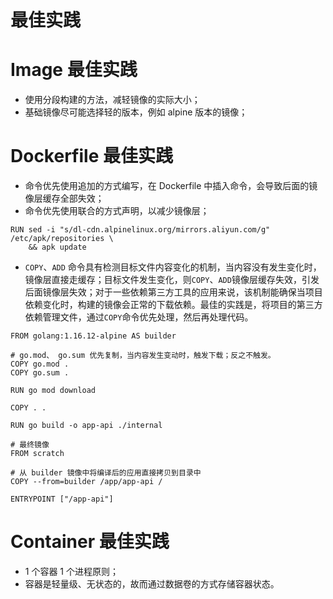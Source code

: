 # 最佳实践

# Image 最佳实践

- 使用分段构建的方法，减轻镜像的实际大小；
- 基础镜像尽可能选择轻的版本，例如 alpine 版本的镜像；

# Dockerfile 最佳实践

- 命令优先使用追加的方式编写，在 Dockerfile 中插入命令，会导致后面的镜像层缓存全部失效；
- 命令优先使用联合的方式声明，以减少镜像层；

```
RUN sed -i "s/dl-cdn.alpinelinux.org/mirrors.aliyun.com/g" /etc/apk/repositories \
    && apk update
```

- `COPY`、`ADD` 命令具有检测目标文件内容变化的机制，当内容没有发生变化时，镜像层直接走缓存；目标文件发生变化，则`COPY`、`ADD`镜像层缓存失效，引发后面镜像层失效；对于一些依赖第三方工具的应用来说，该机制能确保当项目依赖变化时，构建的镜像会正常的下载依赖。最佳的实践是，将项目的第三方依赖管理文件，通过`COPY`命令优先处理，然后再处理代码。

```
FROM golang:1.16.12-alpine AS builder

# go.mod、 go.sum 优先复制，当内容发生变动时，触发下载；反之不触发。
COPY go.mod .
COPY go.sum .

RUN go mod download

COPY . .

RUN go build -o app-api ./internal

# 最终镜像
FROM scratch

# 从 builder 镜像中将编译后的应用直接拷贝到目录中
COPY --from=builder /app/app-api /

ENTRYPOINT ["/app-api"]
```

# Container 最佳实践

- 1 个容器 1 个进程原则；
- 容器是轻量级、无状态的，故而通过数据卷的方式存储容器状态。
